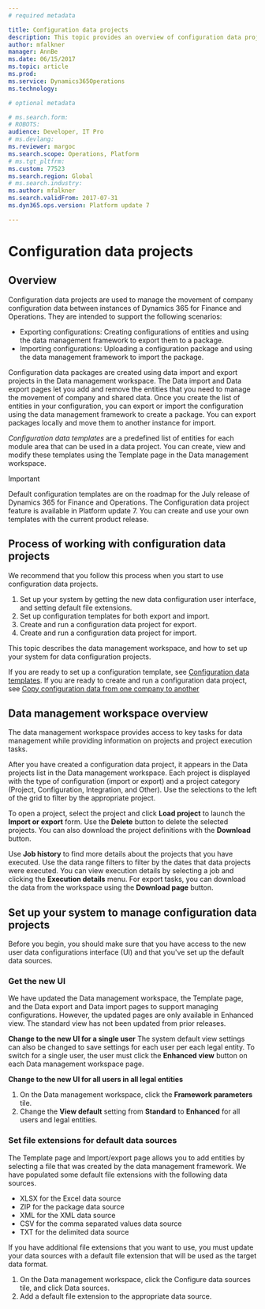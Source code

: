 ```yaml
---
# required metadata

title: Configuration data projects
description: This topic provides an overview of configuration data projects, configuration data templates, and the process for using them  to move company configuration data between instances of Dynamics 365 for Operations.
author: mfalkner
manager: AnnBe
ms.date: 06/15/2017
ms.topic: article
ms.prod: 
ms.service: Dynamics365Operations
ms.technology: 

# optional metadata

# ms.search.form: 
# ROBOTS: 
audience: Developer, IT Pro
# ms.devlang: 
ms.reviewer: margoc
ms.search.scope: Operations, Platform
# ms.tgt_pltfrm: 
ms.custom: 77523
ms.search.region: Global
# ms.search.industry: 
ms.author: mfalkner
ms.search.validFrom: 2017-07-31
ms.dyn365.ops.version: Platform update 7

---
```

# Configuration data projects

## Overview

Configuration data projects are used to manage the movement of company configuration
data between instances of Dynamics 365 for Finance and Operations. They are intended to support the following scenarios:
-   Exporting configurations: Creating configurations of
    entities and using the data management framework to export them to a package.
-   Importing configurations: Uploading a configuration package and using the data management
    framework to import the package.

Configuration data packages are created using data import and export projects in the Data management workspace. The Data import and Data export pages let you add and remove the entities that you need to manage the movement of company and shared data. Once you create the list of entities in your configuration, you can export or import the configuration using the data management framework to create a package. You can export packages locally and move them to another instance for import. 

*Configuration data templates* are a predefined list of entities for each module area that can be used in a data project. You can create, view and modify these templates using the Template page in the Data management workspace.

> [!IMPORTANT]
> Default configuration templates are on the roadmap for the July release of Dynamics 365 for Finance and Operations. The Configuration data project feature is available in Platform update 7. You can create and use your own templates with the current product release.  

## Process of working with configuration data projects
We recommend that you follow this process when you start to use configuration data projects. 
1. Set up your system by getting the new data configuration user interface, and setting default file extensions.
2. Set up configuration templates for both export and import. 
3. Create and run a configuration data project for export.
4. Create and run a configuration data project for import.

This topic describes the data management workspace, and how to set up your system for data configuration projects. 

If you are ready to set up a configuration template, see [Configuration data templates](configuration-data-templates.md).
If you are ready to create and run a configuration data project, see [Copy configuration data from one company to another](copy-configuration.md)

## Data management workspace overview
The data management workspace provides access to key tasks for data management while providing information on projects
and project execution tasks. 

After you have created a configuration data project, it appears in the Data projects list in the Data management workspace.
Each project is displayed with the type of configuration (import or export) and a project category (Project, Configuration, Integration, and Other). Use the selections to the left of the grid to filter by the appropriate project. 

To open a project, select the project and click **Load project** to launch the **Import or export** form. Use the **Delete** button to delete the selected projects. You can also download the project definitions with the **Download** button.

Use **Job history** to find more details about the projects that you have executed. Use the data range filters to filter by the dates that data projects were executed. You can view  execution details by selecting a job and clicking the **Execution details** menu.
For export tasks, you can download the data from the workspace using the **Download page** button.

## Set up your system to manage configuration data projects
Before you begin, you should make sure that you have access to the new user data configurations interface (UI) and that you've set up the default data sources.

### Get the new UI

We have updated the Data management workspace, the Template page, and the Data export and Data import
pages to support managing configurations. However, the updated pages are only available in Enhanced view.
The standard view has not been updated from prior releases. 

**Change to the new UI for a single user**
The system default view settings can also be changed to save settings for each user per each legal entity. To switch for a single user, the user must click the **Enhanced view** button on each Data management workspace page.

**Change to the new UI for all users in all legal entities**
1. On the Data management workspace, click the **Framework parameters** tile. 
2. Change the **View default** setting from **Standard** to **Enhanced** for all users and legal entities.

### Set file extensions for default data sources

The Template page and Import/export page allows you to add entities
by selecting a file that was created by the data management framework. We have populated some default file extensions with 
the following data sources. 
-   XLSX for the Excel data source
-   ZIP for the package data source
-   XML for the XML data source
-   CSV for the comma separated values data source
-   TXT for the delimited data source

If you have additional file extensions that you want to use, you must update your data sources with
a default file extension that will be used as the target data format.
1. On the Data management workspace, click the Configure data sources tile, and click Data sources.
2. Add a default file extension to the appropriate data source. 
